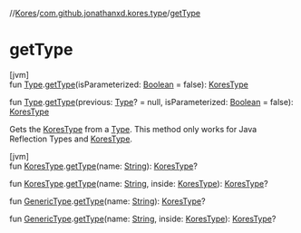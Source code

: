 //[Kores](../../index.md)/[com.github.jonathanxd.kores.type](index.md)/[getType](get-type.md)

# getType

[jvm]\
fun [Type](https://docs.oracle.com/javase/8/docs/api/java/lang/reflect/Type.html).[getType](get-type.md)(isParameterized: [Boolean](https://kotlinlang.org/api/latest/jvm/stdlib/kotlin/-boolean/index.html) = false): [KoresType](-kores-type/index.md)

fun [Type](https://docs.oracle.com/javase/8/docs/api/java/lang/reflect/Type.html).[getType](get-type.md)(previous: [Type](https://docs.oracle.com/javase/8/docs/api/java/lang/reflect/Type.html)? = null, isParameterized: [Boolean](https://kotlinlang.org/api/latest/jvm/stdlib/kotlin/-boolean/index.html) = false): [KoresType](-kores-type/index.md)

Gets the [KoresType](-kores-type/index.md) from a [Type](https://docs.oracle.com/javase/8/docs/api/java/lang/reflect/Type.html). This method only works for Java Reflection Types and [KoresType](-kores-type/index.md).

[jvm]\
fun [KoresType](-kores-type/index.md).[getType](get-type.md)(name: [String](https://kotlinlang.org/api/latest/jvm/stdlib/kotlin/-string/index.html)): [KoresType](-kores-type/index.md)?

fun [KoresType](-kores-type/index.md).[getType](get-type.md)(name: [String](https://kotlinlang.org/api/latest/jvm/stdlib/kotlin/-string/index.html), inside: [KoresType](-kores-type/index.md)): [KoresType](-kores-type/index.md)?

fun [GenericType](-generic-type/index.md).[getType](get-type.md)(name: [String](https://kotlinlang.org/api/latest/jvm/stdlib/kotlin/-string/index.html)): [KoresType](-kores-type/index.md)?

fun [GenericType](-generic-type/index.md).[getType](get-type.md)(name: [String](https://kotlinlang.org/api/latest/jvm/stdlib/kotlin/-string/index.html), inside: [KoresType](-kores-type/index.md)): [KoresType](-kores-type/index.md)?
